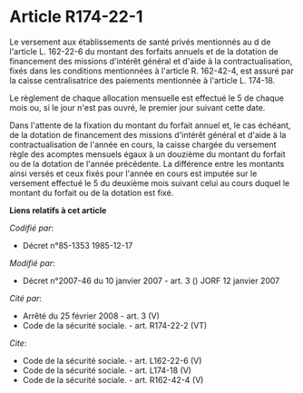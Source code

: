 # Article R174-22-1

Le versement aux établissements de santé privés mentionnés au d de l'article L. 162-22-6 du montant des forfaits annuels et
de la dotation de financement des missions d'intérêt général et d'aide à la contractualisation, fixés dans les conditions
mentionnées à l'article R. 162-42-4, est assuré par la caisse centralisatrice des paiements mentionnée à l'article L.
174-18. 

Le règlement de chaque allocation mensuelle est effectué le 5 de chaque mois ou, si le jour n'est pas ouvré, le premier jour
suivant cette date. 

Dans l'attente de la fixation du montant du forfait annuel et, le cas échéant, de la dotation de financement des missions
d'intérêt général et d'aide à la contractualisation de l'année en cours, la caisse chargée du versement règle des acomptes
mensuels égaux à un douzième du montant du forfait ou de la dotation de l'année précédente. La différence entre les montants
ainsi versés et ceux fixés pour l'année en cours est imputée sur le versement effectué le 5 du deuxième mois suivant celui au
cours duquel le montant du forfait ou de la dotation est fixé.

**Liens relatifs à cet article**

_Codifié par_:

  - Décret n°85-1353 1985-12-17

_Modifié par_:

  - Décret n°2007-46 du 10 janvier 2007 - art. 3 () JORF 12 janvier 2007

_Cité par_:

  - Arrêté du 25 février 2008 - art. 3 (V)
  - Code de la sécurité sociale. - art. R174-22-2 (VT)

_Cite_:

  - Code de la sécurité sociale. - art. L162-22-6 (V)
  - Code de la sécurité sociale. - art. L174-18 (V)
  - Code de la sécurité sociale. - art. R162-42-4 (V)
